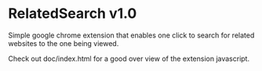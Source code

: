RelatedSearch v1.0
====================================

Simple google chrome extension that enables one click to search for related websites to the one being viewed.

Check out doc/index.html for a good over view of the extension javascript.